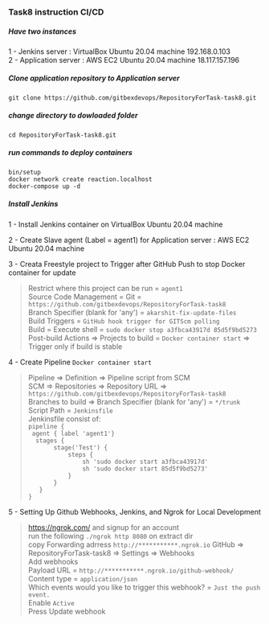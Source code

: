 ### Task8 instruction CI/CD  

##### Have two instances  
1 - Jenkins server : VirtualBox Ubuntu 20.04 machine  192.168.0.103  
2 - Application server : AWS EC2 Ubuntu 20.04 machine 18.117.157.196  

##### Clone application repository to Application server  
`git clone https://github.com/gitbexdevops/RepositoryForTask-task8.git`
##### change directory to dowloaded folder   
`cd RepositoryForTask-task8.git`  
##### run commands to deploy containers  
`bin/setup`  
`docker network create reaction.localhost`  
`docker-compose up -d`  

##### Install Jenkins  
1 - Install Jenkins container on VirtualBox Ubuntu 20.04 machine  

2 - Create Slave agent (Label = agent1) for Application server : AWS EC2 Ubuntu 20.04 machine  

3 - Creata Freestyle project to Trigger after GitHub Push to stop Docker container for update  
 > Restrict where this project can be run = `agent1`    
 Source Code Management = Git =  `https://github.com/gitbexdevops/RepositoryForTask-task8`  
 Branch Specifier (blank for 'any') = `akarshit-fix-update-files`  
 Build Triggers = `GitHub hook trigger for GITScm polling`    
 Build = Execute shell = `sudo docker stop a3fbca43917d 85d5f9bd5273`    
 Post-build Actions => Projects to build =  `Docker container start` => Trigger only if build is stable   
 
4 - Create Pipeline `Docker container start`  
 > Pipeline => Definition => Pipeline script from SCM  
 SCM => Repositories => Repository URL => `https://github.com/gitbexdevops/RepositoryForTask-task8`  
 Branches to build => Branch Specifier (blank for 'any') = `*/trunk`  
 Script Path = `Jenkinsfile`  
 Jenkinsfile consist of:  
 `pipeline {`  
 ` agent { label 'agent1'}`  
 `  stages {`  
 `       stage('Test') {`  
 `           steps {`  
 `               sh 'sudo docker start a3fbca43917d'`  
 `               sh 'sudo docker start 85d5f9bd5273'`  
 `           }`  
 `       }`  
 `   }`  
`}`  

5 - Setting Up Github Webhooks, Jenkins, and Ngrok for Local Development  
 >  https://ngrok.com/ and signup for an account  
 >  run the following `./ngrok http 8080` on extract dir  
 >  copy Forwarding adrress `http://***********.ngrok.io` 
 >  GitHub => RepositoryForTask-task8 => Settings => Webhooks  
 >  Add webhooks  
 >  Payload URL = `http://***********.ngrok.io/github-webhook/`  
 >  Content type = `application/json`  
 >  Which events would you like to trigger this webhook? = `Just the push event.`  
 >  Enable `Active`  
 >  Press Update webhook  
